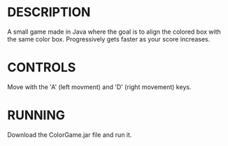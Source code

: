 # DESCRIPTION
A small game made in Java where the goal is to align the colored box with the same color box. 
Progressively gets faster as your score increases. 

# CONTROLS
Move with the 'A' (left movment) and 'D' (right movement) keys. 

# RUNNING
Download the ColorGame.jar file and run it. 
